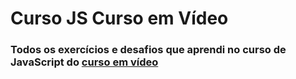 # Curso JS Curso em Vídeo
### Todos os exercícios e desafios que aprendi no curso de JavaScript do <a href="https://cursoemvideo.com" target="_blank">curso em vídeo</a>

